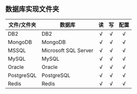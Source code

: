 ## 数据库实现文件夹

| 文件/文件夹 | 数据库 | 读 | 写 | 配置 |
| ------ | -------- | :--: | :--: | :--: |
| DB2 | DB2 | √ | √ | √ |
| MongoDB | MongoDB | √ | √ | √ |
| MSSQL | Microsoft SQL Server | √ | √ | √ |
| MySQL | MySQL | √ | √ | √ |
| Oracle | Oracle | √ | √ | √ |
| PostgreSQL | PostgreSQL | √ | √ | √ |
| Redis | Redis | √ | √ | √ |
